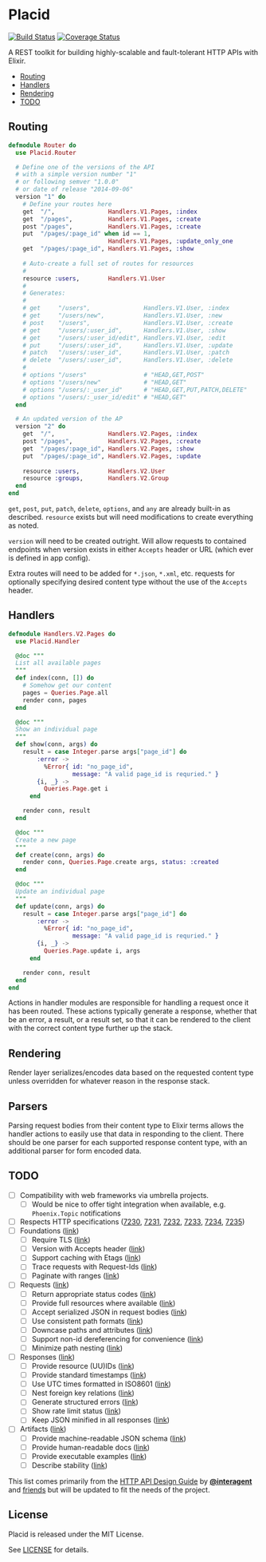 # Placid
[![Build Status](https://img.shields.io/travis/slogsdon/placid.svg)](https://travis-ci.org/slogsdon/placid)
[![Coverage Status](https://img.shields.io/coveralls/slogsdon/placid.svg)](https://coveralls.io/r/slogsdon/placid)

A REST toolkit for building highly-scalable and fault-tolerant HTTP APIs with Elixir.

- [Routing](#routing)
- [Handlers](#handlers)
- [Rendering](#rendering)
- [TODO](#todo)

## Routing

```elixir
defmodule Router do
  use Placid.Router

  # Define one of the versions of the API
  # with a simple version number "1"
  # or following semver "1.0.0"
  # or date of release "2014-09-06"
  version "1" do 
    # Define your routes here
    get  "/",               Handlers.V1.Pages, :index
    get  "/pages",          Handlers.V1.Pages, :create
    post "/pages",          Handlers.V1.Pages, :create
    put  "/pages/:page_id" when id == 1,
                            Handlers.V1.Pages, :update_only_one
    get  "/pages/:page_id", Handlers.V1.Pages, :show
    
    # Auto-create a full set of routes for resources
    #
    resource :users,        Handlers.V1.User
    #
    # Generates:
    #
    # get     "/users",               Handlers.V1.User, :index
    # get     "/users/new",           Handlers.V1.User, :new
    # post    "/users",               Handlers.V1.User, :create
    # get     "/users/:user_id",      Handlers.V1.User, :show
    # get     "/users/:user_id/edit", Handlers.V1.User, :edit
    # put     "/users/:user_id",      Handlers.V1.User, :update
    # patch   "/users/:user_id",      Handlers.V1.User, :patch
    # delete  "/users/:user_id",      Handlers.V1.User, :delete
    #
    # options "/users"                # "HEAD,GET,POST"
    # options "/users/new"            # "HEAD,GET"
    # options "/users/:_user_id"      # "HEAD,GET,PUT,PATCH,DELETE"
    # options "/users/:_user_id/edit" # "HEAD,GET"
  end

  # An updated version of the AP
  version "2" do 
    get  "/",               Handlers.V2.Pages, :index
    post "/pages",          Handlers.V2.Pages, :create
    get  "/pages/:page_id", Handlers.V2.Pages, :show
    put  "/pages/:page_id", Handlers.V2.Pages, :update
    
    resource :users,        Handlers.V2.User
    resource :groups,       Handlers.V2.Group
  end
end
```

`get`, `post`, `put`, `patch`, `delete`, `options`, and `any` are already built-in as described. `resource` exists but will need modifications to create everything as noted.

`version` will need to be created outright. Will allow requests to contained endpoints when version exists in either `Accepts` header or URL (which ever is defined in app config).

Extra routes will need to be added for `*.json`, `*.xml`, etc. requests for optionally specifying desired content type without the use of the `Accepts` header.

## Handlers

```elixir
defmodule Handlers.V2.Pages do
  use Placid.Handler

  @doc """
  List all available pages
  """
  def index(conn, []) do
    # Somehow get our content
    pages = Queries.Page.all
    render conn, pages
  end

  @doc """
  Show an individual page
  """
  def show(conn, args) do
    result = case Integer.parse args["page_id"] do
        :error -> 
          %Error{ id: "no_page_id",
                  message: "A valid page_id is requried." }
        {i, _} ->
          Queries.Page.get i
      end

    render conn, result
  end

  @doc """
  Create a new page
  """
  def create(conn, args) do
    render conn, Queries.Page.create args, status: :created
  end

  @doc """
  Update an individual page
  """
  def update(conn, args) do
    result = case Integer.parse args["page_id"] do
        :error -> 
          %Error{ id: "no_page_id",
                  message: "A valid page_id is requried." }
        {i, _} ->
          Queries.Page.update i, args
      end

    render conn, result
  end
end
```

Actions in handler modules are responsible for handling a request once it has been routed. These actions typically generate a response, whether that be an error, a result, or a result set, so that it can be rendered to the client with the correct content type further up the stack.

## Rendering

Render layer serializes/encodes data based on the requested content type unless overridden for whatever reason in the response stack.

## Parsers

Parsing request bodies from their content type to Elixir terms allows the handler actions to easily use that data in responding to the client. There should be one parser for each supported response content type, with an additional parser for form encoded data.

## TODO

- [ ] Compatibility with web frameworks via umbrella projects.
  - [ ] Would be nice to offer tight integration when available, e.g. `Phoenix.Topic` notifications
- [ ] Respects HTTP specifications ([7230](http://tools.ietf.org/pdf/rfc7230.pdf), 
  [7231](http://tools.ietf.org/pdf/rfc7231.pdf),
  [7232](http://tools.ietf.org/pdf/rfc7232.pdf), 
  [7233](http://tools.ietf.org/pdf/rfc7233.pdf), 
  [7234](http://tools.ietf.org/pdf/rfc7234.pdf), 
  [7235](http://tools.ietf.org/pdf/rfc7235.pdf))
- [ ] Foundations ([link](https://github.com/interagent/http-api-design#foundations))
  - [ ] Require TLS ([link](https://github.com/interagent/http-api-design#require-tls))
  - [ ] Version with Accepts header ([link](https://github.com/interagent/http-api-design#version-with-accepts-header))
  - [ ] Support caching with Etags ([link](https://github.com/interagent/http-api-design#support-caching-with-etags))
  - [ ] Trace requests with Request-Ids ([link](https://github.com/interagent/http-api-design#trace-requests-with-request-ids))
  - [ ] Paginate with ranges ([link](https://github.com/interagent/http-api-design#paginate-with-ranges))
- [ ] Requests ([link](https://github.com/interagent/http-api-design#requests))
  - [ ] Return appropriate status codes ([link](https://github.com/interagent/http-api-design#return-appropriate-status-codes))
  - [ ] Provide full resources where available ([link](https://github.com/interagent/http-api-design#provide-full-resources-where-available))
  - [ ] Accept serialized JSON in request bodies ([link](https://github.com/interagent/http-api-design#accept-serialized-json-in-request-bodies))
  - [ ] Use consistent path formats ([link](https://github.com/interagent/http-api-design#use-consistent-path-formats))
  - [ ] Downcase paths and attributes ([link](https://github.com/interagent/http-api-design#downcase-paths-and-attributes))
  - [ ] Support non-id dereferencing for convenience ([link](https://github.com/interagent/http-api-design#support-non-id-dereferencing-for-convenience))
  - [ ] Minimize path nesting ([link](https://github.com/interagent/http-api-design#minimize-path-nesting))
- [ ] Responses ([link](https://github.com/interagent/http-api-design#responses))
  - [ ] Provide resource (UU)IDs ([link](https://github.com/interagent/http-api-design#provide-resource-uuids))
  - [ ] Provide standard timestamps ([link](https://github.com/interagent/http-api-design#provide-standard-timestamps))
  - [ ] Use UTC times formatted in ISO8601 ([link](https://github.com/interagent/http-api-design#use-utc-times-formatted-in-iso8601))
  - [ ] Nest foreign key relations ([link](https://github.com/interagent/http-api-design#nest-foreign-key-relations))
  - [ ] Generate structured errors ([link](https://github.com/interagent/http-api-design#generate-structured-errors))
  - [ ] Show rate limit status ([link](https://github.com/interagent/http-api-design#show-rate-limit-status))
  - [ ] Keep JSON minified in all responses ([link](https://github.com/interagent/http-api-design#keep-json-minified-in-all-responses))
- [ ] Artifacts ([link](https://github.com/interagent/http-api-design#artifacts))
  - [ ] Provide machine-readable JSON schema ([link](https://github.com/interagent/http-api-design#provide-machine-readable-json-schema))
  - [ ] Provide human-readable docs ([link](https://github.com/interagent/http-api-design#provide-human-readable-docs))
  - [ ] Provide executable examples ([link](https://github.com/interagent/http-api-design#provide-executable-examples))
  - [ ] Describe stability ([link](https://github.com/interagent/http-api-design#describe-stability))
  
This list comes primarily from the [HTTP API Design Guide](https://github.com/interagent/http-api-design) by [**@interagent**](/interagent) and [friends](https://github.com/interagent/http-api-design/graphs/contributors) but will be updated to fit the needs of the project.

## License

Placid is released under the MIT License.

See [LICENSE](https://github.com/slogsdon/placid/blob/master/LICENSE) for details.
